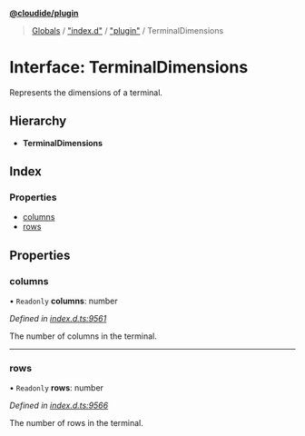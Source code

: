 **[@cloudide/plugin](../README.md)**

> [Globals](../README.md) / ["index.d"](../modules/_index_d_.md) / ["plugin"](../modules/_index_d_._plugin_.md) / TerminalDimensions

# Interface: TerminalDimensions

Represents the dimensions of a terminal.

## Hierarchy

* **TerminalDimensions**

## Index

### Properties

* [columns](_index_d_._plugin_.terminaldimensions.md#columns)
* [rows](_index_d_._plugin_.terminaldimensions.md#rows)

## Properties

### columns

• `Readonly` **columns**: number

*Defined in [index.d.ts:9561](https://github.com/shuyaqian/cloudide-plugin-api/blob/6d83fa1/index.d.ts#L9561)*

The number of columns in the terminal.

___

### rows

• `Readonly` **rows**: number

*Defined in [index.d.ts:9566](https://github.com/shuyaqian/cloudide-plugin-api/blob/6d83fa1/index.d.ts#L9566)*

The number of rows in the terminal.
